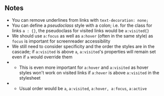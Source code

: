 ## Notes
- You can remove underlines from links with `text-decoration: none;`
- You can define a *pseudoclass* style with a colon; i.e. for the class for links `a : {}`, the pseudoclass for visited links would be `a:visited{}`
- We should use `a:focus` as well as `a:hover` (often in the same style) as `focus` is important for screenreader accessibility
- We still need to consider specificity and the order the styles are in the cascade; if `a:visited` is above `a`, `a:visited`'s properties will remain set even if `a` would override them
- - This is even more important for `a:hover` and `a:visited` as hover styles won't work on visited links if `a:hover` is above `a:visited` in the stylesheet
- - Usual order would be `a`, `a:visited`, `a:hover, a:focus`, `a:active`